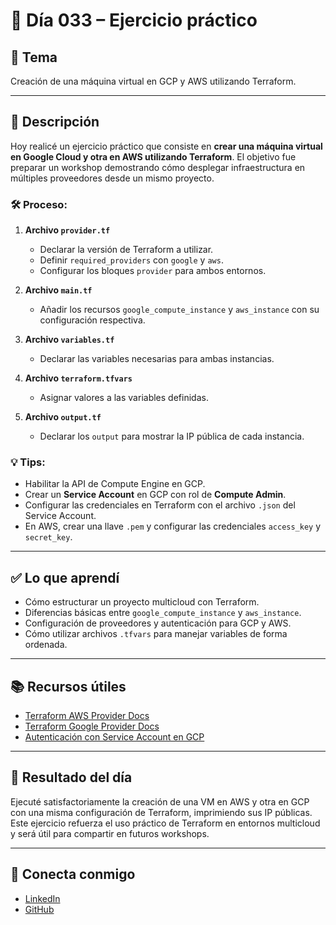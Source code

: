 # 📅 Día 033 – Ejercicio práctico

## 📌 Tema

Creación de una máquina virtual en GCP y AWS utilizando Terraform.

---

## 📘 Descripción

Hoy realicé un ejercicio práctico que consiste en **crear una máquina virtual en Google Cloud y otra en AWS utilizando Terraform**. El objetivo fue preparar un workshop demostrando cómo desplegar infraestructura en múltiples proveedores desde un mismo proyecto.

### 🛠️ Proceso:

1. **Archivo `provider.tf`**

   - Declarar la versión de Terraform a utilizar.
   - Definir `required_providers` con `google` y `aws`.
   - Configurar los bloques `provider` para ambos entornos.

2. **Archivo `main.tf`**

   - Añadir los recursos `google_compute_instance` y `aws_instance` con su configuración respectiva.

3. **Archivo `variables.tf`**

   - Declarar las variables necesarias para ambas instancias.

4. **Archivo `terraform.tfvars`**

   - Asignar valores a las variables definidas.

5. **Archivo `output.tf`**
   - Declarar los `output` para mostrar la IP pública de cada instancia.

### 💡 Tips:

- Habilitar la API de Compute Engine en GCP.
- Crear un **Service Account** en GCP con rol de **Compute Admin**.
- Configurar las credenciales en Terraform con el archivo `.json` del Service Account.
- En AWS, crear una llave `.pem` y configurar las credenciales `access_key` y `secret_key`.

---

## ✅ Lo que aprendí

- Cómo estructurar un proyecto multicloud con Terraform.
- Diferencias básicas entre `google_compute_instance` y `aws_instance`.
- Configuración de proveedores y autenticación para GCP y AWS.
- Cómo utilizar archivos `.tfvars` para manejar variables de forma ordenada.

---

## 📚 Recursos útiles

- [Terraform AWS Provider Docs](https://registry.terraform.io/providers/hashicorp/aws/latest/docs)
- [Terraform Google Provider Docs](https://registry.terraform.io/providers/hashicorp/google/latest/docs)
- [Autenticación con Service Account en GCP](https://cloud.google.com/docs/authentication/getting-started)

---

## 🎯 Resultado del día

Ejecuté satisfactoriamente la creación de una VM en AWS y otra en GCP con una misma configuración de Terraform, imprimiendo sus IP públicas. Este ejercicio refuerza el uso práctico de Terraform en entornos multicloud y será útil para compartir en futuros workshops.

---

## 🤝 Conecta conmigo

- [LinkedIn](https://www.linkedin.com/in/luis-felipe-carrasco/)
- [GitHub](https://github.com/pipeddev/)
